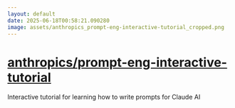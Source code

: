```yaml
---
layout: default
date: 2025-06-18T00:58:21.090280
image: assets/anthropics_prompt-eng-interactive-tutorial_cropped.png
---
```


# [anthropics/prompt-eng-interactive-tutorial](https://github.com/anthropics/prompt-eng-interactive-tutorial)

Interactive tutorial for learning how to write prompts for Claude AI
